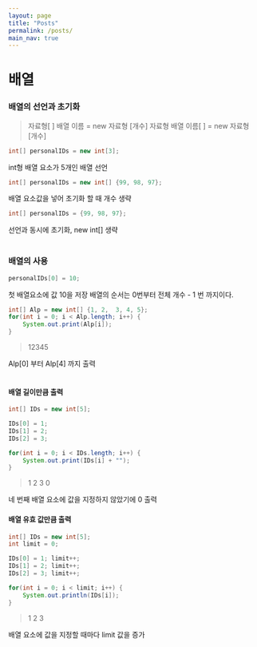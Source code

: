 ```yaml
---
layout: page
title: "Posts"
permalink: /posts/
main_nav: true
---
```


# 배열
### 배열의 선언과 초기화
>자료형[ ]  배열 이름 = new 자료형 [개수]
>자료형  배열 이름[ ] = new 자료형 [개수]
```java
int[] personalIDs = new int[3];
```
int형 배열 요소가 5개인 배열 선언

```java
int[] personalIDs = new int[] {99, 98, 97};
```
배열 요소값을 넣어 초기화 할 때 개수 생략
```java
int[] personalIDs = {99, 98, 97};
```
선언과 동시에 초기화, new int[] 생략
<br></br>

### 배열의 사용
```java
personalIDs[0] = 10;
```
첫 배열요소에 값 10을 저장 
배열의 순서는 0번부터 전체 개수 - 1 번 까지이다.
```java
int[] Alp = new int[] {1, 2,  3, 4, 5};
for(int i = 0; i < Alp.length; i++) {
	System.out.print(Alp[i]);
}
```
>12345

Alp[0] 부터 Alp[4] 까지 출력
<br></br>
#### 배열 길이만큼 출력
```java
int[] IDs = new int[5];

IDs[0] = 1;
IDs[1] = 2;
IDs[2] = 3;

for(int i = 0; i < IDs.length; i++) {
	System.out.print(IDs[i] + "");
}
```
>1 2 3 0

네 번째 배열 요소에 값을 지정하지 않았기에 0 출력

#### 배열 유효 값만큼 출력
```java
int[] IDs = new int[5];
int limit = 0;

IDs[0] = 1; limit++;
IDs[1] = 2; limit++;
IDs[2] = 3; limit++;

for(int i = 0; i < limit; i++) {
	System.out.println(IDs[i]);
}
```
>1
>2
>3

배열 요소에 값을 지정할 때마다 limit 값을 증가
